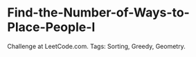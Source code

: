 # Find-the-Number-of-Ways-to-Place-People-I
Challenge at LeetCode.com. Tags: Sorting, Greedy, Geometry.
